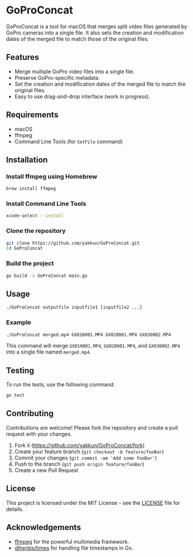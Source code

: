 # GoProConcat

GoProConcat is a tool for macOS that merges split video files generated by GoPro cameras into a single file. It also sets the creation and modification dates of the merged file to match those of the original files.

## Features

- Merge multiple GoPro video files into a single file.
- Preserve GoPro-specific metadata.
- Set the creation and modification dates of the merged file to match the original files.
- Easy to use drag-and-drop interface (work in progress).

## Requirements

- macOS
- ffmpeg
- Command Line Tools (for `SetFile` command)

## Installation

### Install ffmpeg using Homebrew

```sh
brew install ffmpeg
```

### Install Command Line Tools

```sh
xcode-select --install
```

### Clone the repository

```sh
git clone https://github.com/yakkun/GoProConcat.git
cd GoProConcat
```

### Build the project

```sh
go build -o GoProConcat main.go
```

## Usage

```sh
./GoProConcat outputfile inputfile1 [inputfile2 ...]
```

### Example

```sh
./GoProConcat merged.mp4 GX010001.MP4 GX020001.MP4 GX030002.MP4
```

This command will merge `GX010001.MP4`, `GX020001.MP4`, and `GX030002.MP4` into a single file named `merged.mp4`.

## Testing

To run the tests, use the following command:

```sh
go test
```

## Contributing

Contributions are welcome! Please fork the repository and create a pull request with your changes.

1. Fork it (https://github.com/yakkun/GoProConcat/fork)
2. Create your feature branch (`git checkout -b feature/fooBar`)
3. Commit your changes (`git commit -am 'Add some fooBar'`)
4. Push to the branch (`git push origin feature/fooBar`)
5. Create a new Pull Request

## License

This project is licensed under the MIT License - see the [LICENSE](LICENSE) file for details.

## Acknowledgements

- [ffmpeg](https://ffmpeg.org/) for the powerful multimedia framework.
- [djherbis/times](https://github.com/djherbis/times) for handling file timestamps in Go.
